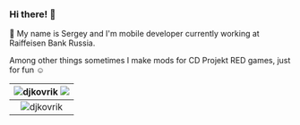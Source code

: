 ### Hi there! 👋
🔭 My name is Sergey and I'm mobile developer currently working at Raiffeisen Bank Russia.

Among other things sometimes I make mods for CD Projekt RED games, just for fun :relaxed:

| <img src="https://github-readme-stats.vercel.app/api?username=djkovrik&show_icons=true&theme=vue&count_private=true&hide_border=true" alt="djkovrik" /> <img src="https://github-readme-stats.vercel.app/api/top-langs/?username=djkovrik&langs_count=5&hide=html,assembly,css&layout=compact&hide_border=true" /><br>  |
| :-------------: |
| <img src="https://github-readme-streak-stats.herokuapp.com/?user=djkovrik&hide_border=true" alt="djkovrik" /> |
